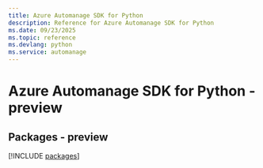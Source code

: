 ```yaml
---
title: Azure Automanage SDK for Python
description: Reference for Azure Automanage SDK for Python
ms.date: 09/23/2025
ms.topic: reference
ms.devlang: python
ms.service: automanage
---
```

# Azure Automanage SDK for Python - preview
## Packages - preview
[!INCLUDE [packages](automanage-index.md)]